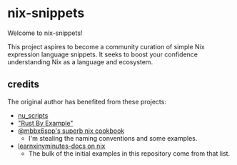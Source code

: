 # nix-snippets

Welcome to nix-snippets!

This project aspires to become a community curation of simple Nix expression language snippets.
It seeks to boost your confidence understanding Nix as a language and ecosystem.

## credits

The original author has benefited from these projects:
- [nu_scripts](https://github.com/nushell/nu_scripts)
- ["Rust By Example"](https://github.com/rust-lang/rust-by-example)
- [@mbbx6spp's superb nix cookbook](https://github.com/functionalops/nix-cookbook)
  - I'm stealing the naming conventions and some examples.
- [learnxinyminutes-docs on nix](https://github.com/adambard/learnxinyminutes-docs/blob/74ccc905616e648b443f68fe1e96c5a64449290c/nix.html.markdown)
  - The bulk of the initial examples in this repository come from that list.

